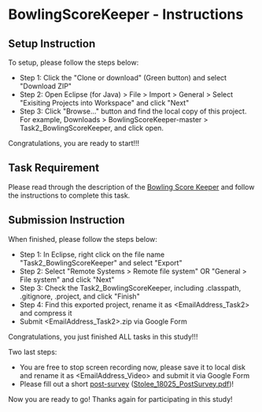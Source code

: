 # BowlingScoreKeeper - Instructions

## Setup Instruction
To setup, please follow the steps below:

- Step 1: Click the "Clone or download" (Green button) and select "Download ZIP"
- Step 2: Open Eclipse (for Java) > File > Import > General > Select "Exisiting Projects into Workspace" and click "Next"
- Step 3: Click "Browse..." button and find the local copy of this project. For example, Downloads > BowlingScoreKeeper-master > Task2_BowlingScoreKeeper, and click open.

Congratulations, you are ready to start!!! 

## Task Requirement
Please read through the description of the [Bowling Score Keeper](https://github.com/ginaBai/BowlingScoreKeeper/blob/master/Task2_BowlingScoreKeeper/README.md) and follow the instructions to complete this task. 

## Submission Instruction
When finished, please follow the steps below:

- Step 1: In Eclipse, right click on the file name "Task2_BowlingScoreKeeper" and select "Export"
- Step 2: Select "Remote Systems > Remote file system" OR "General > File system"
and click "Next"
- Step 3: Check the Task2_BowlingScoreKeeper, including .classpath, .gitignore, .project, and click "Finish"
- Step 4: Find this exported project, rename it as <EmailAddress_Task2> and compress it
- Submit <EmailAddress_Task2>.zip via Google Form

Congratulations, you just finished ALL tasks in this study!!! 

Two last steps:
- You are free to stop screen recording now, please save it to local disk and rename it as <EmailAddress_Video> and submit it via Google Form
- Please fill out a short [post-survey](https://ncsu.qualtrics.com/jfe/form/SV_87isZmq36Tat1gp) ([Stolee_18025_PostSurvey.pdf](https://github.com/ginaBai/TestingPerformanceStudy/blob/master/Stolee_18025_PostSurvey.pdf))!

Now you are ready to go! Thanks again for participating in this study!
